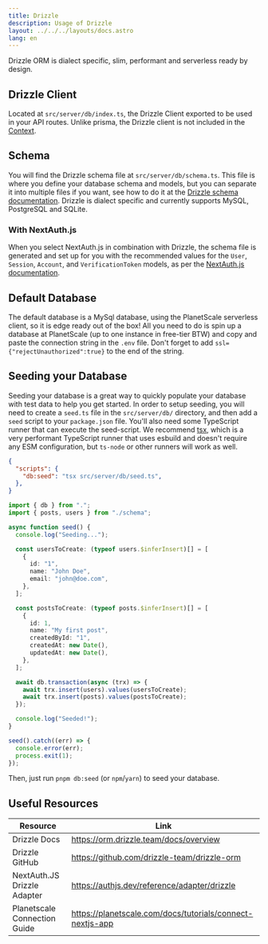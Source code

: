 ```yaml
---
title: Drizzle
description: Usage of Drizzle
layout: ../../../layouts/docs.astro
lang: en
---
```


Drizzle ORM is dialect specific, slim, performant and serverless ready by design.

## Drizzle Client

Located at `src/server/db/index.ts`, the Drizzle Client exported to be used in your API routes. Unlike prisma, the Drizzle client is not included in the [Context](/en/usage/trpc#-serverapitrpcts).

## Schema

You will find the Drizzle schema file at `src/server/db/schema.ts`. This file is where you define your database schema and models, but you can separate it into multiple files if you want, see how to do it at the [Drizzle schema documentation](https://orm.drizzle.team/docs/sql-schema-declaration). Drizzle is dialect specific and currently supports MySQL, PostgreSQL and SQLite.

### With NextAuth.js

When you select NextAuth.js in combination with Drizzle, the schema file is generated and set up for you with the recommended values for the `User`, `Session`, `Account`, and `VerificationToken` models, as per the [NextAuth.js documentation](https://authjs.dev/reference/adapter/drizzle).

## Default Database

The default database is a MySql database, using the PlanetScale serverless client, so it is edge ready out of the box! All you need to do is spin up a database at PlanetScale (up to one instance in free-tier BTW) and copy and paste the connection string in the `.env` file. Don't forget to add `ssl={"rejectUnauthorized":true}` to the end of the string.

## Seeding your Database

Seeding your database is a great way to quickly populate your database with test data to help you get started. In order to setup seeding, you will need to create a `seed.ts` file in the `src/server/db/` directory, and then add a `seed` script to your `package.json` file. You'll also need some TypeScript runner that can execute the seed-script. We recommend [tsx](https://github.com/esbuild-kit/tsx), which is a very performant TypeScript runner that uses esbuild and doesn't require any ESM configuration, but `ts-node` or other runners will work as well.

```jsonc:package.json
{
  "scripts": {
    "db:seed": "tsx src/server/db/seed.ts",
  },
}
```

```ts:src/server/db/seed.ts
import { db } from ".";
import { posts, users } from "./schema";

async function seed() {
  console.log("Seeding...");

  const usersToCreate: (typeof users.$inferInsert)[] = [
    {
      id: "1",
      name: "John Doe",
      email: "john@doe.com",
    },
  ];

  const postsToCreate: (typeof posts.$inferInsert)[] = [
    {
      id: 1,
      name: "My first post",
      createdById: "1",
      createdAt: new Date(),
      updatedAt: new Date(),
    },
  ];

  await db.transaction(async (trx) => {
    await trx.insert(users).values(usersToCreate);
    await trx.insert(posts).values(postsToCreate);
  });

  console.log("Seeded!");
}

seed().catch((err) => {
  console.error(err);
  process.exit(1);
});
```

Then, just run `pnpm db:seed` (or `npm`/`yarn`) to seed your database.

## Useful Resources

| Resource                     | Link                                                      |
| ---------------------------- | --------------------------------------------------------- |
| Drizzle Docs                 | https://orm.drizzle.team/docs/overview                    |
| Drizzle GitHub               | https://github.com/drizzle-team/drizzle-orm               |
| NextAuth.JS Drizzle Adapter  | https://authjs.dev/reference/adapter/drizzle              |
| Planetscale Connection Guide | https://planetscale.com/docs/tutorials/connect-nextjs-app |
